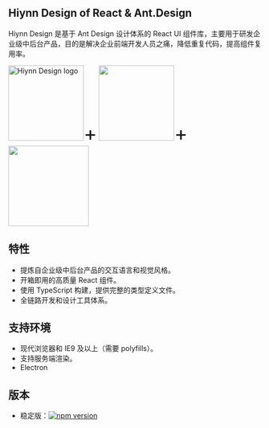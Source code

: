 ## Hiynn Design of React & Ant.Design

Hiynn Design 是基于 Ant Design 设计体系的 React UI 组件库，主要用于研发企业级中后台产品，目的是解决企业前端开发人员之痛，降低重复代码，提高组件复用率。

<p>
<img width="150" src="http://cdn.awbeci.com/hiyun/WechatIMG224.png" alt="Hiynn Design logo"><span style='font-size:40px'>+</span>
<img width="150" src="https://gw.alipayobjects.com/zos/rmsportal/KDpgvguMpGfqaHPjicRK.svg"><span style='font-size:40px'>+</span>
<img width="160" src="https://gw.alipayobjects.com/zos/rmsportal/tXlLQhLvkEelMstLyHiN.svg">
</p>

## 特性

- 提炼自企业级中后台产品的交互语言和视觉风格。
- 开箱即用的高质量 React 组件。
- 使用 TypeScript 构建，提供完整的类型定义文件。
- 全链路开发和设计工具体系。

## 支持环境

- 现代浏览器和 IE9 及以上（需要 polyfills）。
- 支持服务端渲染。
- Electron

## 版本

- 稳定版：[![npm version](https://img.shields.io/npm/v/hiynn-design.svg)](https://www.npmjs.com/package/hiynn-design)
